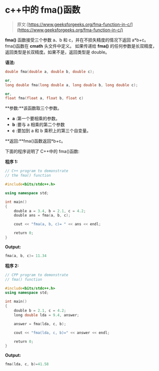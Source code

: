 # c++中的 fma()函数

> 原文:[https://www.geeksforgeeks.org/fma-function-in-c/](https://www.geeksforgeeks.org/fma-function-in-c/)

**fma()** 函数接受三个参数 a、b 和 c，并在不损失精度的情况下返回 a*b+c。fma()函数在 **cmath** 头文件中定义。
如果传递给 **fma()** 的任何参数是长双精度，返回类型是长双精度。如果不是，返回类型是 double。

**语法:**

```cpp
double fma(double a, double b, double c);

or,
long double fma(long double a, long double b, long double c);

or,
float fma(float a, float b, float c)

```

**参数:**该函数取三个参数。

*   **a** :第一个要相乘的参数。
*   **b** :要与 a 相乘的第二个参数
*   **c** :要加到 a 和 b 乘积上的第三个自变量。

**返回:**fma()函数返回*b+c。

下面的程序说明了 C++中的 fma()函数:

**程序 1:**

```cpp
// C++ program to demonstrate
// the fma() function

#include<bits/stdc++.h>

using namespace std;

int main()
{
    double a = 3.4, b = 2.1, c = 4.2;
    double ans = fma(a, b, c);

    cout << "fma(a, b, c)= " << ans << endl;

    return 0;
}
```

**Output:**

```cpp
fma(a, b, c)= 11.34

```

**程序 2:**

```cpp
// CPP program to demonstrate
// fma() function

#include<bits/stdc++.h>
using namespace std;

int main()
{
    double b = 2.1, c = 4.2;
    long double lda = 9.4, answer;

    answer = fma(lda, c, b);

    cout << "fma(lda, c, b)=" << answer << endl;

    return 0;
}
```

**Output:**

```cpp
fma(lda, c, b)=41.58

```